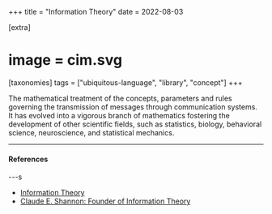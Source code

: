 +++
title = "Information Theory"
date = 2022-08-03

[extra]
#  image = cim.svg
[taxonomies]
   tags = ["ubiquitous-language", "library", "concept"]
+++

The mathematical treatment of the concepts, parameters and rules governing the transmission of messages through communication systems. It has evolved into a vigorous branch of mathematics fostering the development of other scientific fields, such as statistics, biology, behavioral science, neuroscience, and statistical mechanics.

---

#### References

---s

  * [Information Theory](https://www.sciencedirect.com/topics/neuroscience/information-theory)
  * [Claude E. Shannon: Founder of Information Theory](https://www.scientificamerican.com/article/claude-e-shannon-founder/)